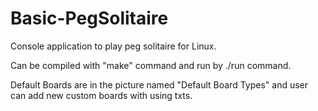 # Basic-PegSolitaire
Console application to play peg solitaire for Linux.

Can be compiled with "make" command and run by ./run command.

Default Boards are in the picture named "Default Board Types" and user can add new custom boards with using txts.
